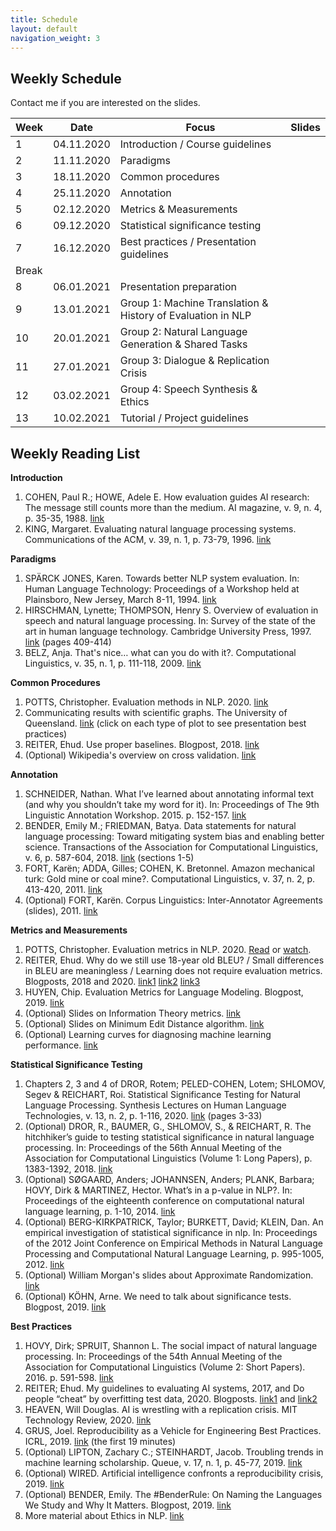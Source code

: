 ```yaml
---
title: Schedule
layout: default
navigation_weight: 3
---
```


## Weekly Schedule

Contact me if you are interested on the slides.

|Week| Date | Focus    |  Slides  |  
|----|----------|----------|----------|
| 1 |04.11.2020 | Introduction / Course guidelines | |
| 2 |11.11.2020 | Paradigms |  |
| 3 |18.11.2020 | Common procedures |  |
| 4 |25.11.2020 | Annotation |  |
| 5 |02.12.2020 | Metrics & Measurements |   |
| 6 |09.12.2020 | Statistical significance testing |  |
| 7 |16.12.2020 | Best practices / Presentation guidelines |  |
| Break |  |  |   
| 8 |06.01.2021 | Presentation preparation |  
| 9 |13.01.2021 | Group 1: Machine Translation & History of Evaluation in NLP |  
|10 |20.01.2021 | Group 2: Natural Language Generation & Shared Tasks   |  
| 11 |27.01.2021 | Group 3: Dialogue & Replication Crisis |
| 12 |03.02.2021 | Group 4: Speech Synthesis & Ethics |  
| 13 |10.02.2021 | Tutorial / Project guidelines |  |


## Weekly Reading List

**Introduction**

1. COHEN, Paul R.; HOWE, Adele E. How evaluation guides AI research: The message still counts more than the medium. AI magazine, v. 9, n. 4, p. 35-35, 1988. [link](https://doi.org/10.1609/aimag.v9i4.952)
2. KING, Margaret. Evaluating natural language processing systems. Communications of the ACM, v. 39, n. 1, p. 73-79, 1996. [link](https://dl.acm.org/doi/abs/10.1145/234173.234208?casa_token=8KZTFYtxcXoAAAAA:x71qSj6riN8FnypzsDWZ3n8qIV8b0C5H14ToxWdQlLAYMqbWytVdAxmELv0QhyvuYfgCFFHhcYK_)

**Paradigms**

1. SPÄRCK JONES, Karen. Towards better NLP system evaluation. In: Human Language Technology: Proceedings of a Workshop held at Plainsboro, New Jersey, March 8-11, 1994. [link](https://www.aclweb.org/anthology/H94-1018.pdf)
2. HIRSCHMAN, Lynette; THOMPSON, Henry S. Overview of evaluation in speech and natural language processing. In: Survey of the state of the art in human language technology. Cambridge University Press, 1997. [link](http://www.dfki.de/~hansu/HLT-Survey.pdf) (pages 409-414)
3. BELZ, Anja. That's nice… what can you do with it?. Computational Linguistics, v. 35, n. 1, p. 111-118, 2009. [link](https://www.mitpressjournals.org/doi/pdf/10.1162/coli.2009.35.1.111)

**Common Procedures**

1. POTTS, Christopher. Evaluation methods in NLP. 2020. [link](https://nbviewer.jupyter.org/github/cgpotts/cs224u/blob/master/evaluation_methods.ipynb)
2. Communicating results with scientific graphs. The University of Queensland. [link](https://www.clips.edu.au/displaying-data/) (click on each type of plot to see presentation best practices)
3. REITER, Ehud. Use proper baselines. Blogpost, 2018. [link](https://ehudreiter.com/2018/08/30/use-proper-baselines/)
4. (Optional) Wikipedia's overview on cross validation. [link](https://en.wikipedia.org/wiki/Cross-validation_(statistics))

**Annotation**

1. SCHNEIDER, Nathan. What I’ve learned about annotating informal text (and why you shouldn’t take my word for it). In: Proceedings of The 9th Linguistic Annotation Workshop. 2015. p. 152-157. [link](https://www.aclweb.org/anthology/W15-1618.pdf)
2. BENDER, Emily M.; FRIEDMAN, Batya. Data statements for natural language processing: Toward mitigating system bias and enabling better science. Transactions of the Association for Computational Linguistics, v. 6, p. 587-604, 2018. [link](https://www.mitpressjournals.org/doi/pdfplus/10.1162/tacl_a_00041) (sections 1-5)
3. FORT, Karën; ADDA, Gilles; COHEN, K. Bretonnel. Amazon mechanical turk: Gold mine or coal mine?. Computational Linguistics, v. 37, n. 2, p. 413-420, 2011. [link](https://www.mitpressjournals.org/doi/pdf/10.1162/COLI_a_00057)
4. (Optional) FORT, Karën. Corpus Linguistics: Inter-Annotator Agreements (slides), 2011. [link](https://www.cs.brandeis.edu/~cs140b/CS140b_slides/CS140_Lect_8_fromFort_inist_CorpusLinguistics_05_iaa.pdf)

**Metrics and Measurements**
1. POTTS, Christopher. Evaluation metrics in NLP. 2020. [Read](https://nbviewer.jupyter.org/github/cgpotts/cs224u/blob/master/evaluation_metrics.ipynb) or [watch](https://www.youtube.com/watch?v=YygGzfkhtJc).
2. REITER, Ehud. Why do we still use 18-year old BLEU? / Small differences in BLEU are meaningless / Learning does not require evaluation metrics. Blogposts, 2018 and 2020. [link1](https://ehudreiter.com/2020/03/02/why-use-18-year-old-bleu/) [link2](https://ehudreiter.com/2020/07/28/small-differences-in-bleu-are-meaningless/) [link3](https://ehudreiter.com/2018/05/30/learning-does-not-require-metrics/)
3. HUYEN, Chip. Evaluation Metrics for Language Modeling. Blogpost, 2019. [link](https://thegradient.pub/understanding-evaluation-metrics-for-language-models/)
4. (Optional) Slides on Information Theory metrics. [link](https://snlp2018.github.io/slides/information-theory-handout.pdf)
5. (Optional) Slides on Minimum Edit Distance algorithm. [link](https://web.stanford.edu/class/cs124/lec/med.pdf)
6. (Optional) Learning curves for diagnosing machine learning performance. [link](https://machinelearningmastery.com/learning-curves-for-diagnosing-machine-learning-model-performance/)

**Statistical Significance Testing**

1. Chapters 2, 3 and 4 of DROR, Rotem; PELED-COHEN, Lotem; SHLOMOV, Segev & REICHART, Roi. Statistical Significance Testing for Natural Language Processing. Synthesis Lectures on Human Language Technologies, v. 13, n. 2, p. 1-116, 2020. [link](https://www.morganclaypool.com/doi/abs/10.2200/S00994ED1V01Y202002HLT045?casa_token=sFwy5BwuTSYAAAAA:wfzPR418bHmo7Pt_T1LEzL2SSVI648i2MIFGFEwNK1NKglsjq8cOYMRfHmPCk8Qo0EsW4pi9vvij) (pages 3-33)
2. (Optional) DROR, R., BAUMER, G., SHLOMOV, S., & REICHART, R. The hitchhiker’s guide to testing statistical significance in natural language processing. In: Proceedings of the 56th Annual Meeting of the Association for Computational Linguistics (Volume 1: Long Papers), p. 1383-1392, 2018. [link](https://www.aclweb.org/anthology/P18-1128/)
3. (Optional) SØGAARD, Anders; JOHANNSEN, Anders; PLANK, Barbara; HOVY, Dirk & MARTINEZ, Hector. What’s in a p-value in NLP?. In: Proceedings of the eighteenth conference on computational natural language learning, p. 1-10, 2014. [link](https://www.aclweb.org/anthology/W14-1601.pdf)
4. (Optional) BERG-KIRKPATRICK, Taylor; BURKETT, David; KLEIN, Dan. An empirical investigation of statistical significance in nlp. In: Proceedings of the 2012 Joint Conference on Empirical Methods in Natural Language Processing and Computational Natural Language Learning, p. 995-1005, 2012. [link](https://www.aclweb.org/anthology/D12-1091.pdf)
5. (Optional) William Morgan's slides about Approximate Randomization. [link](https://cs.stanford.edu/people/wmorgan/sigtest.pdf)
6. (Optional) KÖHN, Arne. We need to talk about significance tests. Blogpost, 2019. [link](https://arne.chark.eu/2019/we-need-to-talk-about-significance-tests/)

**Best Practices**

1. HOVY, Dirk; SPRUIT, Shannon L. The social impact of natural language processing. In: Proceedings of the 54th Annual Meeting of the Association for Computational Linguistics (Volume 2: Short Papers). 2016. p. 591-598. [link](https://www.aclweb.org/anthology/P16-2096.pdf)
2. REITER; Ehud. My guidelines to evaluating AI systems, 2017, and Do people “cheat” by overfitting test data, 2020. Blogposts. [link1](https://ehudreiter.com/2017/11/21/guidelines-evaluating-ai-systems/) and [link2](https://ehudreiter.com/2020/02/06/cheat-by-overfitting-test-data/)
3. HEAVEN, Will Douglas. AI is wrestling with a replication crisis. MIT Technology Review, 2020. [link](https://www.technologyreview.com/2020/11/12/1011944/artificial-intelligence-replication-crisis-science-big-tech-google-deepmind-facebook-openai/)
4. GRUS, Joel. Reproducibility as a Vehicle for Engineering Best Practices. ICRL, 2019. [link](https://slideslive.com/38915876/reproducibility-as-a-vehicle-for-engineering-best-practices) (the first 19 minutes)
5. (Optional) LIPTON, Zachary C.; STEINHARDT, Jacob. Troubling trends in machine learning scholarship. Queue, v. 17, n. 1, p. 45-77, 2019. [link](https://queue.acm.org/detail.cfm?id=3328534)
6. (Optional) WIRED. Artificial intelligence confronts a reproducibility crisis, 2019. [link](https://www.wired.com/story/artificial-intelligence-confronts-reproducibility-crisis/)
7. (Optional) BENDER, Emily. The #BenderRule: On Naming the Languages We Study and Why It Matters. Blogpost, 2019. [link](https://thegradient.pub/the-benderrule-on-naming-the-languages-we-study-and-why-it-matters/)
8. More material about Ethics in NLP. [link](https://aclweb.org/aclwiki/Ethics_in_NLP)
